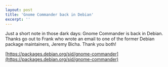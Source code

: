```yaml
---
layout: post
title: 'Gnome Commander back in Debian'
excerpt: ''
---
```


Just a short note in those dark days: Gnome Commander is back in Debian.
Thanks go out to Frank who wrote an email to one of the former Debian
package maintainers, Jeremy Bicha. Thank you both!

[https://packages.debian.org/sid/gnome-commander](https://packages.debian.org/sid/gnome-commander)
